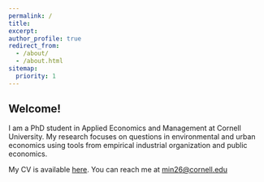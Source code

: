 ```yaml
---
permalink: /
title:
excerpt:
author_profile: true
redirect_from: 
  - /about/
  - /about.html
sitemap:
  priority: 1
---
```


<h2 id="welcome">
Welcome!
</h2>

I am a PhD student in Applied Economics and Management at Cornell University. My research focuses on questions in environmental and urban economics using tools from empirical industrial organization and public economics.

My CV is available [here](/files/cv_navarro.pdf). You can reach me at [min26@cornell.edu](mailto:min26@cornell.edu)